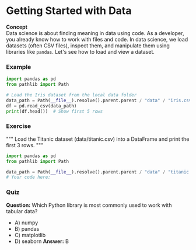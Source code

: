 # Getting Started with Data

**Concept**  
Data science is about finding meaning in data using code. As a developer, you already know how to work with files and code. In data science, we load datasets (often CSV files), inspect them, and manipulate them using libraries like `pandas`. Let's see how to load and view a dataset.

### Example
```python
import pandas as pd
from pathlib import Path

# Load the Iris dataset from the local data folder
data_path = Path(__file__).resolve().parent.parent / "data" / "iris.csv"
df = pd.read_csv(data_path)
print(df.head())  # Show first 5 rows
```

### Exercise
"""
Load the Titanic dataset (data/titanic.csv) into a DataFrame and print the first 3 rows.
"""
```python
import pandas as pd
from pathlib import Path

data_path = Path(__file__).resolve().parent.parent / "data" / "titanic.csv"
# Your code here:
```

### Quiz
**Question:** Which Python library is most commonly used to work with tabular data?
- A) numpy
- B) pandas
- C) matplotlib
- D) seaborn
**Answer:** B